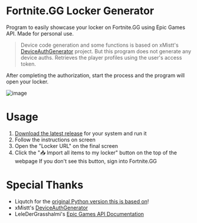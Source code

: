 # Fortnite.GG Locker Generator

Program to easily showcase your locker on Fortnite.GG using Epic Games API. Made for personal use.

> Device code generation and some functions is based on xMistt's [DeviceAuthGenerator] project. But this program does not generate any device auths. Retrieves the player profiles using the user's access token.

After completing the authorization, start the process and the program will open your locker.

![image](https://github.com/Liqutch/FNGG-LockerGenerator/assets/113312256/5bbaefde-d972-4975-aece-f4b1a99428d7)

# Usage

1. [Download the latest release][latest] for your system and run it
2. Follow the instructions on screen
3. Open the "Locker URL" on the final screen
4. Click the "📥 Import all items to my locker" button on the top of the webpage
   If you don't see this button, sign into Fortnite.GG

# Special Thanks

- Liqutch for the [original Python version this is based on][upstream]!
- xMistt's [DeviceAuthGenerator]
- LeleDerGrasshalmi's [Epic Games API Documentation][endpoints]

[latest]: https://github.com/RuiNtD/FNGG-LockerGenerator/releases/latest
[upstream]: https://github.com/Liqutch/FNGG-LockerGenerator
[DeviceAuthGenerator]: https://github.com/xMistt/DeviceAuthGenerator
[endpoints]: https://github.com/LeleDerGrasshalmi/FortniteEndpointsDocumentation/tree/main/EpicGames/FN-Service/Game/Profile
